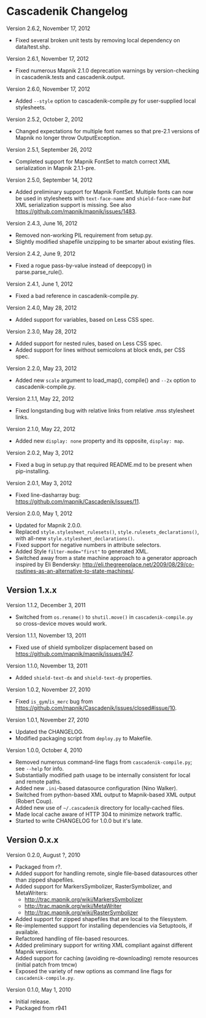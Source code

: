 Cascadenik Changelog
====================

Version 2.6.2, November 17, 2012

 * Fixed several broken unit tests by removing local dependency on data/test.shp.

Version 2.6.1, November 17, 2012

 * Fixed numerous Mapnik 2.1.0 deprecation warnings by version-checking in cascadenik.tests and cascadenik.output.

Version 2.6.0, November 17, 2012

 * Added `--style` option to cascadenik-compile.py for user-supplied local stylesheets.

Version 2.5.2, October 2, 2012

 * Changed expectations for multiple font names so that pre-2.1 versions of Mapnik no longer throw OutputException.

Version 2.5.1, September 26, 2012

 * Completed support for Mapnik FontSet to match correct XML serialization in Mapnik 2.1.1-pre.

Version 2.5.0, September 14, 2012

 * Added preliminary support for Mapnik FontSet.
   Multiple fonts can now be used in stylesheets with `text-face-name`
   and `shield-face-name` *but* XML serialization support is missing.
   See also https://github.com/mapnik/mapnik/issues/1483.

Version 2.4.3, June 16, 2012

 * Removed non-working PIL requirement from setup.py.
 * Slightly modified shapefile unzipping to be smarter about existing files.

Version 2.4.2, June 9, 2012

 * Fixed a rogue pass-by-value instead of deepcopy() in parse.parse_rule().

Version 2.4.1, June 1, 2012

 * Fixed a bad reference in cascadenik-compile.py.

Version 2.4.0, May 28, 2012

 * Added support for variables, based on Less CSS spec.

Version 2.3.0, May 28, 2012

 * Added support for nested rules, based on Less CSS spec.
 * Added support for lines without semicolons at block ends, per CSS spec.

Version 2.2.0, May 23, 2012

 * Added new `scale` argument to load_map(), compile() and `--2x` option to cascadenik-compile.py.

Version 2.1.1, May 22, 2012

 * Fixed longstanding bug with relative links from relative .mss stylesheet links.

Version 2.1.0, May 22, 2012

 * Added new `display: none` property and its opposite, `display: map`.

Version 2.0.2, May 3, 2012

 * Fixed a bug in setup.py that required README.md to be present when pip-installing.

Version 2.0.1, May 3, 2012

 * Fixed line-dasharray bug: https://github.com/mapnik/Cascadenik/issues/11.

Version 2.0.0, May 1, 2012

 * Updated for Mapnik 2.0.0.
 * Replaced `style.stylesheet_rulesets()`, `style.rulesets_declarations()`,
   with all-new `style.stylesheet_declarations()`.
 * Fixed support for negative numbers in attribute selectors.
 * Added Style `filter-mode="first"` to generated XML.
 * Switched away from a state machine approach to a generator approach inspired
   by Eli Bendersky: http://eli.thegreenplace.net/2009/08/29/co-routines-as-an-alternative-to-state-machines/.

Version 1.x.x
-------------

Version 1.1.2, December 3, 2011

 * Switched from `os.rename()` to `shutil.move()` in `cascadenik-compile.py`
   so cross-device moves would work.

Version 1.1.1, November 13, 2011
 
 * Fixed use of shield symbolizer displacement based on https://github.com/mapnik/mapnik/issues/947.

Version 1.1.0, November 13, 2011
 
 * Added `shield-text-dx` and `shield-text-dy` properties.

Version 1.0.2, November 27, 2010
 
 * Fixed `is_gym`/`is_merc` bug from https://github.com/mapnik/Cascadenik/issues/closed#issue/10.

Version 1.0.1, November 27, 2010
 
 * Updated the CHANGELOG.
 * Modified packaging script from `deploy.py` to Makefile.

Version 1.0.0, October 4, 2010
 
 * Removed numerous command-line flags from `cascadenik-compile.py`; see `--help` for info.
 * Substantially modified path usage to be internally consistent for local and remote paths.
 * Added new `.ini`-based datasource configuration (Nino Walker).
 * Switched from python-based XML output to Mapnik-based XML output (Robert Coup).
 * Added new use of `~/.cascadenik` directory for locally-cached files.
 * Made local cache aware of HTTP 304 to minimize network traffic.
 * Started to write CHANGELOG for 1.0.0 but it's late.

Version 0.x.x
-------------

Version 0.2.0, August ?, 2010
 
 * Packaged from r?.
 * Added support for handling remote, single file-based datasources other than zipped shapefiles.
 * Added support for MarkersSymbolizer, RasterSymbolizer, and MetaWriters:
     - http://trac.mapnik.org/wiki/MarkersSymbolizer
     - http://trac.mapnik.org/wiki/MetaWriter
     - http://trac.mapnik.org/wiki/RasterSymbolizer
 * Added support for zipped shapefiles that are local to the filesystem.
 * Re-implemented support for installing dependencies via Setuptools, if available.
 * Refactored handling of file-based resources.
 * Added preliminary support for writing XML compliant against different Mapnik versions.
 * Added support for caching (avoiding re-downloading) remote resources (initial patch from tmcw)
 * Exposed the variety of new options as command line flags for `cascadenik-compile.py`.
 
Version 0.1.0, May 1, 2010

 * Initial release.
 * Packaged from r941
